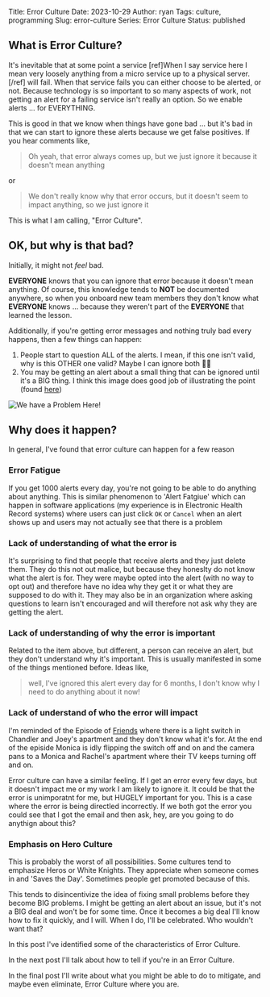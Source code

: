 Title: Error Culture
Date: 2023-10-29
Author: ryan
Tags: culture, programming
Slug: error-culture
Series: Error Culture
Status: published

## What is Error Culture?

It's inevitable that at some point a service [ref]When I say service here I mean very loosely anything from a micro service up to a physical server.[/ref] will fail. When that service fails you can either choose to be alerted, or not. Because technology is so important to so many aspects of work, not getting an alert for a failing service isn't really an option. So we enable alerts ... for EVERYTHING.

This is good in that we know when things have gone bad ... but it's bad in that we can start to ignore these alerts because we get false positives. If you hear comments like,

> Oh yeah, that error always comes up, but we just ignore it because it doesn't mean anything

 or

> We don't really know why that error occurs, but it doesn't seem to impact anything, so we just ignore it

This is what I am calling, "Error Culture".

## OK, but why is that bad?

Initially, it might not *feel* bad.

**EVERYONE** knows that you can ignore that error because it doesn't mean anything. Of course, this knowledge tends to **NOT** be documented anywhere, so when you onboard new team members they don't know what **EVERYONE** knows ... because they weren't part of the **EVERYONE** that learned the lesson.

Additionally, if you're getting error messages and nothing truly bad every happens, then a few things can happen:

1. People start to question ALL of the alerts. I mean, if this one isn't valid, why is this OTHER one valid? Maybe I can ignore both 🤷‍♂️
2. You may be getting an alert about a small thing that can be ignored until it's a BIG thing. I think this image does good job of illustrating the point (found [here](https://naksecurity.medium.com/the-detriments-of-hero-culture-3fc455963d6e))

![We have a Problem Here!](https://miro.medium.com/v2/resize:fit:854/format:webp/1*QQvTuD-5AH2NKdh1_B_teQ.jpeg)

## Why does it happen?

In general, I've found that error culture can happen for a few reason

### Error Fatigue

If you get 1000 alerts every day, you're not going to be able to do anything about anything. This is similar phenomenon to 'Alert Fatgiue' which can happen in software applications (my experience is in Electronic Health Record systems) where users can just click `OK` or `Cancel` when an alert shows up and users may not actually see that there is a problem

### Lack of understanding of what the error is

It's surprising to find that people that receive alerts and they just delete them. They do this not out malice, but because they honeslty do not know what the alert is for. They were maybe opted into the alert (with no way to opt out) and therefore have no idea why they get it or what they are supposed to do with it. They may also be in an organization where asking questions to learn isn't encouraged and will therefore not ask why they are getting the alert.

### Lack of understanding of why the error is important

Related to the item above, but different, a person can receive an alert, but they don't understand why it's important. This is usually manifested in some of the things mentioned before. Ideas like,

> well, I've ignored this alert every day for 6 months, I don't know why I need to do anything about it now!

### Lack of understand of who the error will impact

I'm reminded of the Episode of [Friends](https://youtu.be/pMuVm1Y669U?si=--E-MDfTWPlHjBqk&t=180) where there is a light switch in Chandler and Joey's apartment and they don't know what it's for. At the end of the episide Monica is idly flipping the switch off and on and the camera pans to a Monica and Rachel's apartment where their TV keeps turning off and on.

Error culture can have a similar feeling. If I get an error every few days, but it doesn't impact me or my work I am likely to ignore it. It could be that the error is unimporatnt for me, but HUGELY important for you. This is a case where the error is being directled incorrectly. If we both got the error you could see that I got the email and then ask, hey, are you going to do anythign about this?

### Emphasis on Hero Culture

This is probably the worst of all possibilities. Some cultures tend to emphasize Heros or White Knights. They appreciate when someone comes in and 'Saves the Day'. Sometimes people get promoted because of this.

This tends to disincentivize the idea of fixing small problems before they become BIG problems. I might be getting an alert about an issue, but it's not a BIG deal and won't be for some time. Once it becomes a big deal I'll know how to fix it quickly, and I will. When I do, I'll be celebrated. Who wouldn't want that?

In this post I've identified some of the characteristics of Error Culture.

In the next post I'll talk about how to tell if you're in an Error Culture.

In the final post I'll write about what you might be able to do to mitigate, and maybe even eliminate, Error Culture where you are.
